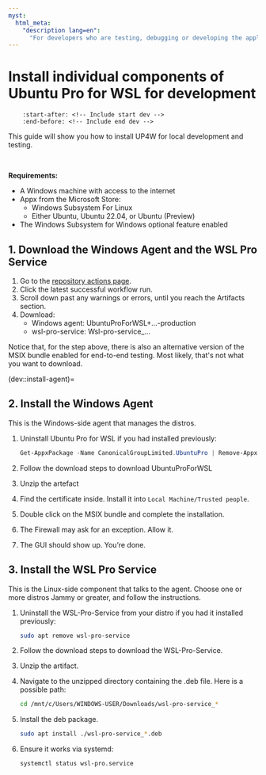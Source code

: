 ```yaml
---
myst:
  html_meta:
    "description lang=en":
      "For developers who are testing, debugging or developing the application."
---
```


# Install individual components of Ubuntu Pro for WSL for development

```{include} ../dev_docs_notice.txt
    :start-after: <!-- Include start dev -->
    :end-before: <!-- Include end dev -->
```

This guide will show you how to install UP4W for local development and testing.

<br/>

**Requirements:**

- A Windows machine with access to the internet
- Appx from the Microsoft Store:
  - Windows Subsystem For Linux
  - Either Ubuntu, Ubuntu 22.04, or Ubuntu (Preview)
- The Windows Subsystem for Windows optional feature enabled

## 1. Download the Windows Agent and the WSL Pro Service
<!-- TODO: Update when we change were artifacts are hosted -->
1. Go to the [repository actions page](https://github.com/canonical/ubuntu-pro-for-wsl/actions/workflows/qa-azure.yaml?query=branch%3Amain+).
2. Click the latest successful workflow run.
3. Scroll down past any warnings or errors, until you reach the Artifacts section.
4. Download:
    - Windows agent:    UbuntuProForWSL+...-production
    - wsl-pro-service:  Wsl-pro-service_...

Notice that, for the step above, there is also an alternative version of the MSIX bundle enabled for end-to-end testing. Most likely, that's not what you want to download.

(dev::install-agent)=
## 2. Install the Windows Agent

This is the Windows-side agent that manages the distros.

1. Uninstall Ubuntu Pro for WSL if you had installed previously:

    ```powershell
    Get-AppxPackage -Name CanonicalGroupLimited.UbuntuPro | Remove-AppxPackage
    ```

2. Follow the download steps to download UbuntuProForWSL
3. Unzip the artefact
4. Find the certificate inside. Install it into `Local Machine/Trusted people`.
5. Double click on the MSIX bundle and complete the installation.
6. The Firewall may ask for an exception. Allow it.
7. The GUI should show up. You’re done.

## 3. Install the WSL Pro Service

This is the Linux-side component that talks to the agent. Choose one or more distros Jammy or greater, and follow the instructions.

1. Uninstall the WSL-Pro-Service from your distro if you had it installed previously:

    ```bash
    sudo apt remove wsl-pro-service
    ```

2. Follow the download steps to download the WSL-Pro-Service.
3. Unzip the artifact.
4. Navigate to the unzipped directory containing the .deb file. Here is a possible path:

    ```bash
    cd /mnt/c/Users/WINDOWS-USER/Downloads/wsl-pro-service_*
    ```

5. Install the deb package.

    ```bash
    sudo apt install ./wsl-pro-service_*.deb
    ```

6. Ensure it works via systemd:

    ```bash
    systemctl status wsl-pro.service
    ```
